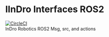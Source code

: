 # IInDro Interfaces ROS2
[![CircleCI](https://circleci.com/gh/indro-robotics/interfaces_ros2.svg?style=shield)](https://github.com/indro-robotics/interfaces_ros2)  
InDro Robotics ROS2 Msg, src, and actions
